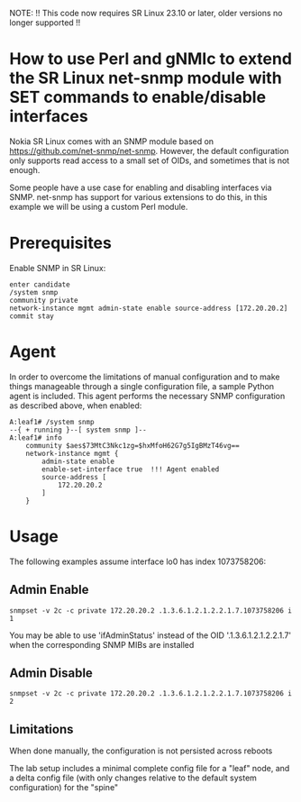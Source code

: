 NOTE: !! This code now requires SR Linux 23.10 or later, older versions no longer supported !!

# How to use Perl and gNMIc to extend the SR Linux net-snmp module with SET commands to enable/disable interfaces

Nokia SR Linux comes with an SNMP module based on https://github.com/net-snmp/net-snmp. However, the default configuration only supports read access to a small set of OIDs, and sometimes that is not enough. 

Some people have a use case for enabling and disabling interfaces via SNMP. net-snmp has support for various extensions to do this, in this example we will be using a custom Perl module.

# Prerequisites
Enable SNMP in SR Linux:
````
enter candidate
/system snmp
community private
network-instance mgmt admin-state enable source-address [172.20.20.2]
commit stay
````
# Agent
In order to overcome the limitations of manual configuration and to make things manageable through a single configuration file, a sample Python agent is included.
This agent performs the necessary SNMP configuration as described above, when enabled:
```
A:leaf1# /system snmp                                                                                                                                                                                              
--{ + running }--[ system snmp ]--                                                                                                                                                                                 
A:leaf1# info                                                                                                                                                                                                      
    community $aes$73MtC3Nkc1zg=$hxMfoH62G7g5IgBMzT46vg==
    network-instance mgmt {
        admin-state enable
        enable-set-interface true  !!! Agent enabled
        source-address [
            172.20.20.2
        ]
    }
```

# Usage
The following examples assume interface lo0 has index 1073758206:

## Admin Enable
```
snmpset -v 2c -c private 172.20.20.2 .1.3.6.1.2.1.2.2.1.7.1073758206 i 1
```
You may be able to use 'ifAdminStatus' instead of the OID '.1.3.6.1.2.1.2.2.1.7' when the corresponding SNMP MIBs are installed

## Admin Disable
```
snmpset -v 2c -c private 172.20.20.2 .1.3.6.1.2.1.2.2.1.7.1073758206 i 2
````

## Limitations
When done manually, the configuration is not persisted across reboots

The lab setup includes a minimal complete config file for a "leaf" node, and a delta config file (with only changes relative to the default system configuration) for the "spine"

